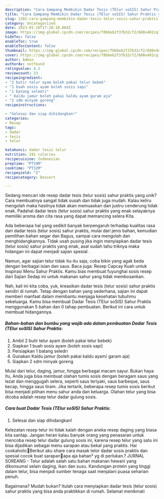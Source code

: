 ```yaml
---
description: "Cara Gampang Membikin Dadar Tesis (TElur soSIS) Sahur Praktis yang Lezat Sekali"
title: "Cara Gampang Membikin Dadar Tesis (TElur soSIS) Sahur Praktis yang Lezat Sekali"
slug: 1202-cara-gampang-membikin-dadar-tesis-telur-sosis-sahur-praktis-yang-lezat-sekali
category: Uncategorized
date: 2023-01-16T17:28:10.864Z
image: https://img-global.cpcdn.com/recipes/f8b6eb2f37b32cf2/680x482cq70/dadar-tesis-telur-sosis-sahur-praktis-foto-resep-utama.jpg
hideToc: false
enableToc: true
enableTocContent: false
thumbnail: https://img-global.cpcdn.com/recipes/f8b6eb2f37b32cf2/680x482cq70/dadar-tesis-telur-sosis-sahur-praktis-foto-resep-utama.jpg
cover: https://img-global.cpcdn.com/recipes/f8b6eb2f37b32cf2/680x482cq70/dadar-tesis-telur-sosis-sahur-praktis-foto-resep-utama.jpg
author: Admin
authorAv: notfound
ratingvalue: 4.2
reviewcount: 23
recipeingredient:
- "2 butir telur ayam boleh pakai telur bebek"
- "1 buah sosis ayam boleh sosis sapi"
- "1 batang seledri"
- " Kaldu jamur boleh pakai kaldu ayam garam aja"
- "2 sdm minyak goreng"
recipeinstructions:

- "Selesai dan siap dihidangkan!"
categories:
- Resep
tags:
- dadar
- tesis
- telur

katakunci: dadar tesis telur 
nutrition: 191 calories
recipecuisine: Indonesian
preptime: "PT19M"
cooktime: "PT32M"
recipeyield: "2"
recipecategory: Dessert

---
```





Sedang mencari ide resep dadar tesis (telur sosis) sahur praktis yang unik? Cara membuatnya sangat tidak susah dan tidak juga mudah. Kalau keliru mengolah maka hasilnya tidak akan memuaskan dan justru cenderung tidak enak. Padahal dadar tesis (telur sosis) sahur praktis yang enak selayaknya memiliki aroma dan cita rasa yang dapat memancing selera Kita.





Ada beberapa hal yang sedikit banyak berpengaruh terhadap kualitas rasa dari dadar tesis (telur sosis) sahur praktis, mulai dari jenis bahan, kemudian pemilihan bahan segar dan Bagus, sampai cara mengolah dan menghidangkannya. Tidak usah pusing jika ingin menyiapkan dadar tesis (telur sosis) sahur praktis yang enak,      asal sudah tahu triknya maka hidangan ini dapat menjadi sajian spesial.














Namun, agar sajian telur tidak itu-itu saja, coba bikin yang agak beda dengan berbagai isian dan saus. Baca juga: Resep Capcay Kuah untuk Inspirasi Menu Sahur Praktis. Kamu bias membuat fuyunghai sosis resep dari Sajian Sedap ini untuk makanan sahur yang tidak membosankan.






Nah, kali ini kita coba, yuk, kreasikan dadar tesis (telur sosis) sahur praktis sendiri di rumah. Tetap dengan bahan yang sederhana, sajian ini dapat memberi manfaat dalam membantu menjaga kesehatan tubuhmu sekeluarga. Kamu bisa membuat Dadar Tesis (TElur soSIS) Sahur Praktis menggunakan 5 bahan dan 0 tahap pembuatan. Berikut ini cara untuk membuat hidangannya.

<!--inarticleads1-->

##### Bahan-bahan dan bumbu yang wajib ada dalam pembuatan Dadar Tesis (TElur soSIS) Sahur Praktis:

1. Ambil 2 butir telur ayam (boleh pakai telur bebek)
1. Siapkan 1 buah sosis ayam (boleh sosis sapi)
1. Persiapkan 1 batang seledri
1. Gunakan  Kaldu jamur (boleh pakai kaldu ayam/ garam aja)
1. Siapkan 2 sdm minyak goreng


Mulai dari telur, daging, jamur, hingga berbagai macam sayur. Bukan haya itu, Anda juga bisa membuat olahan tumis sosis dengan beragam saus yang lezat dan menggugah selera, seperti saus teriyaki, saus barbeque, saus kecap, hingga saus tiram. Jika tertarik, beberapa resep tumis sosis berikut bisa menjadi pilihan menu sahur anda dan keluarga. Olahan telur yang bisa dicoba adalah resep telur dadar gulung sosis. 

<!--inarticleads2-->

##### Cara buat Dadar Tesis (TElur soSIS) Sahur Praktis:


1. Selesai dan siap dihidangkan!

Kelezatan resep telur ini tidak kalah dengan aneka resep daging yang biasa kita santap. Jangan heran kalau banyak orang yang penasaran untuk mencoba resep telur dadar gulung sosis ini, karena resep telur yang satu ini bisa dijadikan sebagai menu sarapan atau bekal yang praktis. Hai cookaholic🙌Berikut aku share cara masak telor dadar sosis praktis dan spesial cocok buat sarapan👏apa aja bahan² yg di perlukan.? JURNAL SOREANG - Telur adalah salah satu bahan makanan hewani yang dikonsumsi selain daging, ikan dan susu. Kandungan protein yang tinggi dalam telur, bisa menjadi sumber tenaga saat menjalani puasa seharian penuh. 

Bagaimana? Mudah bukan? Itulah cara menyiapkan dadar tesis (telur sosis) sahur praktis yang bisa anda praktikkan di rumah. Selamat menikmati
